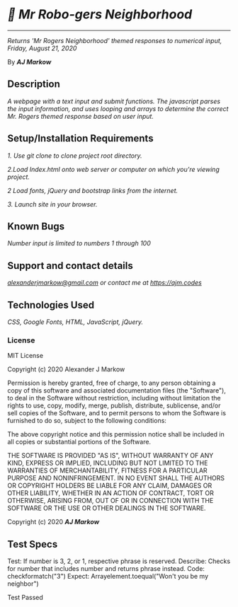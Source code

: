 # _🤖 Mr Robo-gers Neighborhood_

---

_Returns 'Mr Rogers Neighborhood' themed responses to numerical input, Friday, August 21, 2020_

By **_AJ Markow_**

## Description

_A webpage with a text input and submit functions. The javascript parses the input information, and uses looping and arrays to determine the correct Mr. Rogers themed response based on user input._

## Setup/Installation Requirements

_1. Use git clone to clone project root directory._

_2.Load Index.html onto web server or computer on which you're viewing project._

_2 Load fonts, jQuery and bootstrap links from the internet._

_3. Launch site in your browser._

## Known Bugs

_Number input is limited to numbers 1 through 100_

## Support and contact details

*alexanderjmarkow@gmail.com or contact me at https://ajm.codes*

## Technologies Used

_CSS, Google Fonts, HTML, JavaScript, jQuery._

### License

MIT License

Copyright (c) 2020 Alexander J Markow

Permission is hereby granted, free of charge, to any person obtaining a copy
of this software and associated documentation files (the "Software"), to deal
in the Software without restriction, including without limitation the rights
to use, copy, modify, merge, publish, distribute, sublicense, and/or sell
copies of the Software, and to permit persons to whom the Software is
furnished to do so, subject to the following conditions:

The above copyright notice and this permission notice shall be included in all
copies or substantial portions of the Software.

THE SOFTWARE IS PROVIDED "AS IS", WITHOUT WARRANTY OF ANY KIND, EXPRESS OR
IMPLIED, INCLUDING BUT NOT LIMITED TO THE WARRANTIES OF MERCHANTABILITY,
FITNESS FOR A PARTICULAR PURPOSE AND NONINFRINGEMENT. IN NO EVENT SHALL THE
AUTHORS OR COPYRIGHT HOLDERS BE LIABLE FOR ANY CLAIM, DAMAGES OR OTHER
LIABILITY, WHETHER IN AN ACTION OF CONTRACT, TORT OR OTHERWISE, ARISING FROM,
OUT OF OR IN CONNECTION WITH THE SOFTWARE OR THE USE OR OTHER DEALINGS IN THE
SOFTWARE.

Copyright (c) 2020 **_AJ Markow_**

## Test Specs

Test: If number is 3, 2, or 1, respective phrase is reserved.
Describe: Checks for number that includes number and returns phrase instead.
Code: checkformatch("3")
Expect: Arrayelement.toequal("Won't you be my neighbor")

Test Passed
